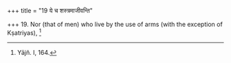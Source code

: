 +++
title = "19 ये च शस्त्रमाजीवन्ति"

+++
19. Nor (that of men) who live by the use of arms (with the exception of Kṣatriyas), [^12] 


[^12]:  Yājñ. I, 164.
